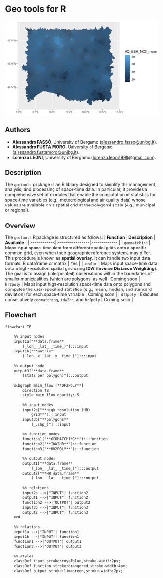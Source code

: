 # Geo tools for R

![Cover](media/Cover.png)

## Authors
- **Alessandro FASSÒ**, University of Bergamo (alessandro.fasso@unibg.it).
- **Alessandro FUSTA MORO**, University of Bergamo (alessandro.fustamoro@unibg.it).
- **Lorenzo LEONI**, University of Bergamo (lorenzo.leoni1998@gmail.com).

## Description
The ```geotools``` package is an R library designed to simplify the management, analysis, and processing of space-time data. In particular, it provides a comprehensive set of modules that enable the computation of statistics for space-time variables (e.g., meteorological and air quality data) whose values are available on a spatial grid at the polygonal scale (e.g., municipal or regional).

## Overview
The ```geotools``` R package is structured as follows:
| **Function** | **Description** | **Available** |
|:------------:|:----------------|:-------------:|
| ```geomatching``` | Maps input space-time data from different spatial grids onto a specific common grid, even when their geographic reference systems may differ. This procedure is known as **spatial overlay**. It can handle two input data formats: R dataframe or matrix | Yes |
| ```idw2hr``` | Maps input space-time data onto a high-resolution spatial grid using **IDW** (**Inverse Distance Weighting**). The goal is to assign (interpolated) observations within the boundaries of smaller municipalities (which are polygons) as well | Coming soon |
| ```hr2poly``` | Maps input high-resolution space-time data onto polygons and computes the user-specified statistics (e.g., mean, median, and standard deviation) for each space-time variable | Coming soon |
| ```df2poly``` | Executes consecutively ```geomatching```, ```idw2hr```, and ```hr2poly``` | Coming soon |

## Flowchart

```mermaid
flowchart TB

    %% input nodes
    input1a["**data.frame**
        (_lon_ _lat_ _time_)"]:::input
    input1b["**matrix**
        (_lon_ x _lat_ x _time_)"]:::input
    
    %% output node
    output3["**data.frame**
        (stats per polygon)"]:::output

    subgraph main_flow [**DF2POLY**]
        direction TB
        style main_flow opacity:.5

        %% input nodes
        input2b["**high resolution (HR)
            grid**"]:::input
        input3b["**polygons**
            (_.shp_)"]:::input

        %% function nodes
        function1("**GEOMATCHING**"):::function
        function2("**IDW2HR**"):::function
        function3("**HR2POLY**"):::function

        %% output nodes
        output1["**data.frame**
            (_lon_ _lat_ _time_)"]:::output
        output2["**HR data.frame**
            (_lon_ _lat_ _time_)"]:::output

        %% relations
        input2b -->|"INPUT"| function2
        output1 -->|"INPUT"| function2
        function2 -->|"OUTPUT"| output2
        input3b -->|"INPUT"| function3
        output2 -->|"INPUT"| function3
    end

    %% relations
    input1a -->|"INPUT"| function1
    input1b -->|"INPUT"| function1
    function1 -->|"OUTPUT"| output1
    function3 -->|"OUTPUT"| output3

    %% styles
    classDef input stroke:royalblue,stroke-width:2px;
    classDef function stroke:orangered,stroke-width:4px;
    classDef output stroke:limegreen,stroke-width:2px;
```